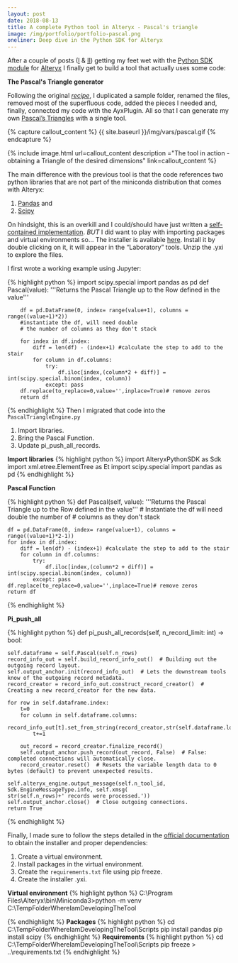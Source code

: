 ```yaml
---
layout: post
date: 2018-08-13
title: A complete Python tool in Alteryx - Pascal's triangle
image: /img/portfolio/portfolio-pascal.png
oneliner: Deep dive in the Python SDK for Alteryx
---
```



After a couple of posts
([I](https://theinformationlab.co.uk/2018/08/06/dipping-my-toes-into-alteryx-python-sdk/)
&
[II](https://theinformationlab.co.uk/2018/08/07/adding-complexity-alteryx-pythonsdk/))
getting my feet wet with the [Python SDK
module](https://help.alteryx.com/developer/current/Python/Overview.htm)
for
[Alteryx](https://help.alteryx.com/developer/current/Developer_Home.htm)
I finally get to build a tool that actually uses some code:


**The Pascal's Triangle generator**

Following the original
[*recipe*](https://theinformationlab.co.uk/2018/08/06/dipping-my-toes-into-alteryx-python-sdk#recipe),
I duplicated a sample folder, renamed the files, removed most of the
superfluous code, added the pieces I needed and, finally, connected my
code with the AyxPlugin. All so that I can generate my own [Pascal’s
Triangles](https://en.wikipedia.org/wiki/Pascal%27s_triangle) with a
single tool.

{% capture callout_content %}
{{ site.baseurl }}/img/vars/pascal.gif
{% endcapture %}


{% include image.html url=callout_content description ="The tool in action - obtaining a Triangle of the desired dimensions" link=callout_content %}


The main difference with the previous tool is that the code references
two python libraries that are not part of the miniconda distribution
that comes with Alteryx:  
1. [Pandas](https://pandas.pydata.org/) and
1. [Scipy](https://www.scipy.org/)

On hindsight, this is an overkill and I could/should have just written a
[self-contained
implementation](https://stackoverflow.com/questions/26560726/python-binomial-coefficient/46778364#46778364).
*BUT* I did want to play with importing packages and virtual
environments so… The installer is available
[here](http://dsmdaviz.com/wp-content/uploads/2018/08/PascalsTriangle.yxi). Install
it by double clicking on it, it will appear in the “Laboratory” tools.
Unzip the .yxi to explore the files.

I first wrote a working example using Jupyter:

{% highlight python %}
import scipy.special
import pandas as pd
    def Pascal(value):
        '''Returns the Pascal Triangle up to the Row defined in the value'''
 
        df = pd.DataFrame(0, index= range(value+1), columns = range((value+1)*2))                                 
        #instantiate the df, will need double
        # the number of columns as they don't stack
 
        for index in df.index:
            diff = len(df) - (index+1) #calculate the step to add to the stair
            for column in df.columns:
                try:
                    df.iloc[index,(column*2 + diff)] = int(scipy.special.binom(index, column))
                except: pass
        df.replace(to_replace=0,value='',inplace=True)# remove zeros
        return df
{% endhighlight %}
Then I migrated that code into the `PascalTriangleEngine.py`

1.  Import libraries.
2.  Bring the Pascal Function.
3.  Update pi\_push\_all\_records.  

**Import libraries** 
{% highlight python %}
import AlteryxPythonSDK as Sdk
import xml.etree.ElementTree as Et
import scipy.special
import pandas as pd
{% endhighlight %}  

**Pascal Function**  

{% highlight python %}
def Pascal(self, value):
    '''Returns the Pascal Triangle up to the Row defined in the value'''
    # Instantiate the df will need double the number of 
    # columns as they don't stack
    
    df = pd.DataFrame(0, index= range(value+1), columns = range((value+1)*2-1)) 
    for index in df.index:
        diff = len(df) - (index+1) #calculate the step to add to the stair
        for column in df.columns:
            try:
                df.iloc[index,(column*2 + diff)] = int(scipy.special.binom(index, column))
            except: pass
    df.replace(to_replace=0,value='',inplace=True)# remove zeros
    return df
{% endhighlight %}  

**Pi_push_all**  

{% highlight python %}
def pi_push_all_records(self, n_record_limit: int) -> bool:

    self.dataframe = self.Pascal(self.n_rows)
    record_info_out = self.build_record_info_out()  # Building out the outgoing record layout.
    self.output_anchor.init(record_info_out)  # Lets the downstream tools know of the outgoing record metadata.
    record_creator = record_info_out.construct_record_creator()  # Creating a new record_creator for the new data.
    
    for row in self.dataframe.index:
        t=0
        for column in self.dataframe.columns:
            record_info_out[t].set_from_string(record_creator,str(self.dataframe.loc[row,column]))
            t+=1
    
        out_record = record_creator.finalize_record()
        self.output_anchor.push_record(out_record, False)  # False: completed connections will automatically close.
        record_creator.reset()  # Resets the variable length data to 0 bytes (default) to prevent unexpected results.

    self.alteryx_engine.output_message(self.n_tool_id, Sdk.EngineMessageType.info, self.xmsg(
    str(self.n_rows)+' records were processed.'))
    self.output_anchor.close()  # Close outgoing connections.
    return True
{% endhighlight %}

Finally, I made sure to follow the steps detailed in the [official
documentation](https://help.alteryx.com/developer/current/Python/use/VirtualEnvironment.htm?TocPath=SDKs|Build%20Custom%20Tools|Python%20SDK|_____3)
to obtain the installer and proper dependencies:

1.  Create a virtual environment. 
2.  Install packages in the virtual environment. 
3.  Create the `requirements.txt` file using pip freeze.
4.  Create the installer .yxi.

**Virtual environment**
{% highlight python %}
C:\Program Files\Alteryx\bin\Miniconda3>python -m venv 
C:\TempFolderWhereIamDevelopingTheTool

{% endhighlight %}
**Packages**
{% highlight python %}
cd C:\TempFolderWhereIamDevelopingTheTool\Scripts
pip install pandas
pip install scipy
{% endhighlight %}
**Requirements**
{% highlight python %}
cd C:\TempFolderWhereIamDevelopingTheTool\Scripts
pip 
freeze > ..\requirements.txt
{% endhighlight %}